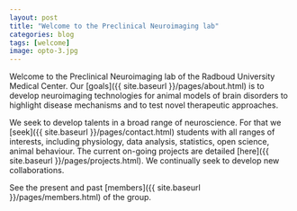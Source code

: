 ```yaml
---
layout: post
title: "Welcome to the Preclinical Neuroimaging lab"
categories: blog
tags: [welcome]
image: opto-3.jpg
---
```


Welcome to the Preclinical Neuroimaging lab of the Radboud University Medical Center. Our [goals]({{ site.baseurl }}/pages/about.html) is to develop neuroimaging technologies for animal models of brain disorders to highlight disease mechanisms and to test novel therapeutic approaches.

We seek to develop talents in a broad range of neuroscience. For that we [seek]({{ site.baseurl }}/pages/contact.html) students with all ranges of interests, including physiology, data analysis, statistics, open science, animal behaviour. The current on-going projects are detailed [here]({{ site.baseurl }}/pages/projects.html). We continually seek to develop new collaborations.

See the present and past [members]({{ site.baseurl }}/pages/members.html) of the group.
